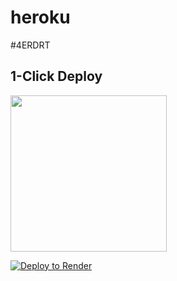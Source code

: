 # heroku
#4ERDRT



## 1-Click Deploy
<a href="https://heroku.com/deploy?template=https://github.com//nocodb/nocodb-seed-heroku"><img src="https://www.herokucdn.com/deploy/button.svg" width="250px" /></a>



[![Deploy to Render](https://render.com/images/deploy-to-render-button.svg)](https://render.com/deploy?repo=https://github.com//nocodb/nocodb-seed-heroku)

